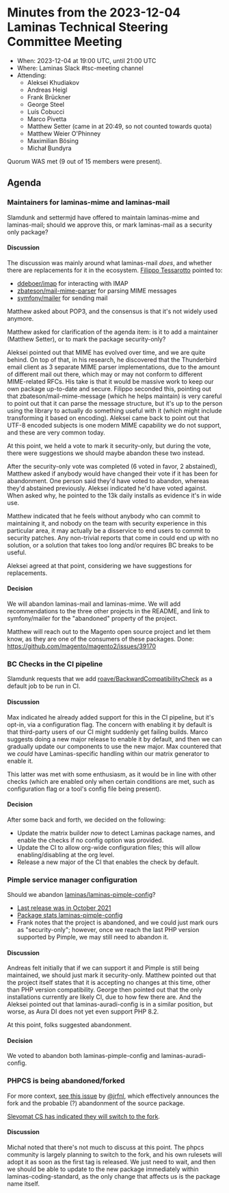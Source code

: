 # Minutes from the 2023-12-04 Laminas Technical Steering Committee Meeting

- When: 2023-12-04 at 19:00 UTC, until 21:00 UTC
- Where: Laminas Slack #tsc-meeting channel
- Attending:
  - Aleksei Khudiakov
  - Andreas Heigl
  - Frank Brückner
  - George Steel
  - Luís Cobucci
  - Marco Pivetta
  - Matthew Setter (came in at 20:49, so not counted towards quota)
  - Matthew Weier O'Phinney
  - Maximilian Bösing
  - Michał Bundyra

Quorum WAS met (9 out of 15 members were present).

## Agenda

### Maintainers for laminas-mime and laminas-mail

Slamdunk and settermjd have offered to maintain laminas-mime and laminas-mail; should we approve this, or mark laminas-mail as a security only package?

#### Discussion

The discussion was mainly around what laminas-mail _does_, and whether there are replacements for it in the ecosystem.
[Filippo Tessarotto](https://github.com/Slamdunk) pointed to:

- [ddeboer/imap](https://github.com/ddeboer/imap) for interacting with IMAP
- [zbateson/mail-mime-parser](https://github.com/zbateson/mail-mime-parser) for parsing MIME messages
- [symfony/mailer](https://github.com/symfony/mailer) for sending mail

Matthew asked about POP3, and the consensus is that it's not widely used anymore.

Matthew asked for clarification of the agenda item: is it to add a maintainer (Matthew Setter), or to mark the package security-only?

Aleksei pointed out that MIME has evolved over time, and we are quite behind.
On top of that, in his research, he discovered that the Thunderbird email client as 3 separate MIME parser implementations, due to the amount of different mail out there, which may or may not conform to different MIME-related RFCs.
His take is that it would be massive work to keep our own package up-to-date and secure.
Filippo seconded this, pointing out that zbateson/mail-mime-message (which he helps maintain) is very careful to point out that it can parse the message structure, but it's up to the person using the library to actually do something useful with it (which might include transforming it based on encoding).
Aleksei came back to point out that UTF-8 encoded subjects is one modern MIME capability we do not support, and these are very common today.

At this point, we held a vote to mark it security-only, but during the vote, there were suggestions we should maybe abandon these two instead.

After the security-only vote was completed (6 voted in favor, 2 abstained), Matthew asked if anybody would have changed their vote if it has been for abandonment.
One person said they'd have voted to abandon, whereas they'd abstained previously.
Aleksei indicated he'd have voted against.
When asked why, he pointed to the 13k daily installs as evidence it's in wide use.

Matthew indicated that he feels without anybody who can commit to maintaining it, and nobody on the team with security experience in this particular area, it may actually be a disservice to end users to commit to security patches.
Any non-trivial reports that come in could end up with no solution, or a solution that takes too long and/or requires BC breaks to be useful.

Aleksei agreed at that point, considering we have suggestions for replacements.

#### Decision

We will abandon laminas-mail and laminas-mime.
We will add recommendations to the three other projects in the README, and link to symfony/mailer for the "abandoned" property of the project.

Matthew will reach out to the Magento open source project and let them know, as they are one of the consumers of these packages. Done: https://github.com/magento/magento2/issues/39170

### BC Checks in the CI pipeline

Slamdunk requests that we add [roave/BackwardCompatibilityCheck](https://github.com/Roave/BackwardCompatibilityCheck) as a default job to be run in CI.

#### Discussion

Max indicated he already added support for this in the CI pipeline, but it's opt-in, via a configuration flag.
The concern with enabling it by default is that third-party users of our CI might suddenly get failing builds.
Marco suggests doing a new major release to enable it by default, and then we can gradually update our components to use the new major.
Max countered that we _could_ have Laminas-specific handling within our matrix generator to enable it.

This latter was met with some enthusiasm, as it would be in line with other checks (which are enabled only when certain conditions are met, such as configuration flag or a tool's config file being present).

#### Decision

After some back and forth, we decided on the following:

- Update the matrix builder _now_ to detect Laminas package names, and enable the checks if no config option was provided.
- Update the CI to allow org-wide configuration files; this will allow enabling/disabling at the org level.
- Release a new major of the CI that enables the check by default.

### Pimple service manager configuration

Should we abandon [laminas/laminas-pimple-config](https://github.com/laminas/laminas-pimple-config)?

- [Last release was in October 2021](https://github.com/silexphp/Pimple/tags)
- [Package stats laminas-pimple-config](https://packagist.org/packages/laminas/laminas-pimple-config/stats)
- Frank notes that the project is abandoned, and we could just mark ours as "security-only"; however, once we reach the last PHP version supported by Pimple, we may still need to abandon it.

#### Discussion

Andreas felt initially that if we can support it and Pimple is still being maintained, we should just mark it security-only.
Matthew pointed out that the project itself states that it is accepting no changes at this time, other than PHP version compatibility.
George then pointed out that the only installations currently are likely CI, due to how few there are.
And the Aleksei pointed out that laminas-auradi-config is in a similar position, but worse, as Aura DI does not yet even support PHP 8.2.

At this point, folks suggested abandonment.


#### Decision

We voted to abandon both laminas-pimple-config and laminas-auradi-config.


### PHPCS is being abandoned/forked

For more context, [see this issue](https://github.com/squizlabs/PHP_CodeSniffer/issues/3932) by [@jrfnl](https://github.com/jrfnl), which effectively announces the fork and the probable (?) abandonment of the source package.

[Slevomat CS has indicated they will switch to the fork](https://github.com/slevomat/coding-standard/issues/1640). 

#### Discussion

Michał noted that there's not much to discuss at this point.
The phpcs community is largely planning to switch to the fork, and his own rulesets will adopt it as soon as the first tag is released.
We just need to wait, and then we should be able to update to the new package immediately within laminas-coding-standard, as the only change that affects us is the package name itself.
